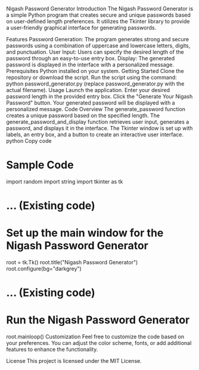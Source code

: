 Nigash Password Generator
Introduction
The Nigash Password Generator is a simple Python program that creates secure and unique passwords based on user-defined length preferences. It utilizes the Tkinter library to provide a user-friendly graphical interface for generating passwords.

Features
Password Generation: The program generates strong and secure passwords using a combination of uppercase and lowercase letters, digits, and punctuation.
User Input: Users can specify the desired length of the password through an easy-to-use entry box.
Display: The generated password is displayed in the interface with a personalized message.
Prerequisites
Python installed on your system.
Getting Started
Clone the repository or download the script.
Run the script using the command: python password_generator.py (replace password_generator.py with the actual filename).
Usage
Launch the application.
Enter your desired password length in the provided entry box.
Click the "Generate Your Nigash Password" button.
Your generated password will be displayed with a personalized message.
Code Overview
The generate_password function creates a unique password based on the specified length.
The generate_password_and_display function retrieves user input, generates a password, and displays it in the interface.
The Tkinter window is set up with labels, an entry box, and a button to create an interactive user interface.
python
Copy code
# Sample Code
import random
import string
import tkinter as tk

# ... (Existing code)

# Set up the main window for the Nigash Password Generator
root = tk.Tk()
root.title("Nigash Password Generator")
root.configure(bg="darkgrey")

# ... (Existing code)

# Run the Nigash Password Generator
root.mainloop()
Customization
Feel free to customize the code based on your preferences. You can adjust the color scheme, fonts, or add additional features to enhance the functionality.

License
This project is licensed under the MIT License.